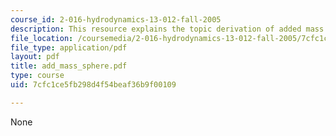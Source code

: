 ```yaml
---
course_id: 2-016-hydrodynamics-13-012-fall-2005
description: This resource explains the topic derivation of added mass around a sphere.
file_location: /coursemedia/2-016-hydrodynamics-13-012-fall-2005/7cfc1ce5fb298d4f54beaf36b9f00109_add_mass_sphere.pdf
file_type: application/pdf
layout: pdf
title: add_mass_sphere.pdf
type: course
uid: 7cfc1ce5fb298d4f54beaf36b9f00109

---
```

None